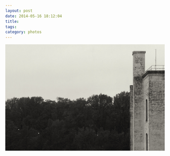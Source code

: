 ```yaml
---
layout: post
date: 2014-05-16 18:12:04
title: 
tags:
category: photos
---
```


![title](/assets/photoblog/bk-museum-backyard.jpg)